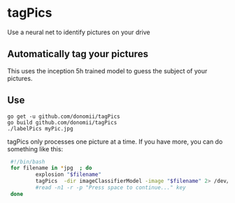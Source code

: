 # tagPics
Use a neural net to identify pictures on your drive

## Automatically tag your pictures

This uses the inception 5h trained model to guess the subject of your pictures.

## Use


```
go get -u github.com/donomii/tagPics
go build github.com/donomii/tagPics
./labelPics myPic.jpg
```

tagPics only processes one picture at a time.  If you have more, you can do something like this:

```bash
 #!/bin/bash
 for filename in *jpg  ; do
         explosion "$filename"
         tagPics  -dir imageClassifierModel -image "$filename" 2> /dev/null
         #read -n1 -r -p "Press space to continue..." key
 done
 ```

